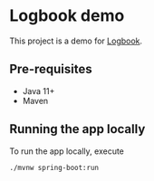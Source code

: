 # Logbook demo

This project is a demo for [Logbook](https://github.com/zalando/logbook).

## Pre-requisites
- Java 11+
- Maven

## Running the app locally
To run the app locally, execute
```bash
./mvnw spring-boot:run
```